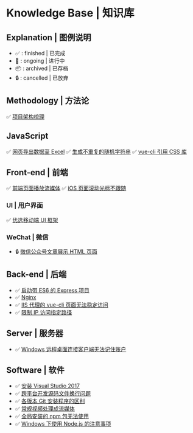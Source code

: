 # Knowledge Base | 知识库

## Explanation | 图例说明

- :white_check_mark: : finished | 已完成
- :construction: : ongoing | 进行中
- :package: : archived | 已存档
- :lock: : cancelled | 已放弃

## Methodology | 方法论

:white_check_mark: [项目架构梳理](https://github.com/Dream4ever/knowledge-base/issues/21)

## JavaScript

:white_check_mark: [网页导出数据至 Excel](https://github.com/Dream4ever/knowledge-base/issues/14)
:white_check_mark: [生成不重复的随机字符串](https://github.com/Dream4ever/knowledge-base/issues/19)
:white_check_mark: [vue-cli 引用 CSS 库](https://github.com/Dream4ever/knowledge-base/issues/28)

## Front-end | 前端

:white_check_mark: [前端页面播放流媒体](https://github.com/Dream4ever/knowledge-base/issues/24)
:white_check_mark: [iOS 页面滚动光标不跟随](https://github.com/Dream4ever/knowledge-base/issues/29)

### UI | 用户界面

:white_check_mark: [优选移动端 UI 框架](https://github.com/Dream4ever/knowledge-base/issues/10)

### WeChat | 微信

- :lock: [微信公众号文章展示 HTML 页面](https://github.com/Dream4ever/knowledge-base/issues/1)

## Back-end | 后端

- :white_check_mark: [启动带 ES6 的 Express 项目](https://github.com/Dream4ever/knowledge-base/issues/27)
- :white_check_mark: [Nginx](https://github.com/Dream4ever/knowledge-base/issues/12)
- :white_check_mark: [IIS 代理的 vue-cli 页面无法稳定访问](https://github.com/Dream4ever/knowledge-base/issues/15)
- :white_check_mark: [限制 IP 访问指定路径](https://github.com/Dream4ever/knowledge-base/issues/20)

## Server | 服务器

- :white_check_mark: [Windows 远程桌面连接客户端无法记住账户](https://github.com/Dream4ever/knowledge-base/issues/23)

## Software | 软件

- :white_check_mark: [安装 Visual Studio 2017](https://github.com/Dream4ever/knowledge-base/issues/11)
- :white_check_mark: [跨平台开发源码文件换行问题](https://github.com/Dream4ever/knowledge-base/issues/13)
- :white_check_mark: [各版本 Git 安装程序的区别](https://github.com/Dream4ever/knowledge-base/issues/16)
- :white_check_mark: [常规视频处理成流媒体](https://github.com/Dream4ever/knowledge-base/issues/22)
- :white_check_mark: [全局安装的 npm 包无法使用](https://github.com/Dream4ever/knowledge-base/issues/25)
- :white_check_mark: [Windows 下使用 Node.js 的注意事项](https://github.com/Dream4ever/knowledge-base/issues/26)
